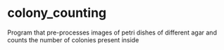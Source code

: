 # colony_counting
Program that pre-processes images of petri dishes of different agar and counts the number of colonies present inside
